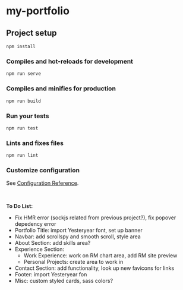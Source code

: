 # my-portfolio

## Project setup
```
npm install
```

### Compiles and hot-reloads for development
```
npm run serve
```

### Compiles and minifies for production
```
npm run build
```

### Run your tests
```
npm run test
```

### Lints and fixes files
```
npm run lint
```

### Customize configuration
See [Configuration Reference](https://cli.vuejs.org/config/).

<br>

<strong>To Do List:</strong>

- Fix HMR error (sockjs related from previous project?), fix popover depedency error
- Portfolio Title: import Yesteryear font, set up banner
- Navbar: add scrollspy and smooth scroll, style area
- About Section: add skills area?
- Experience Section: 
    - Work Experience: work on RM chart area, add RM site preview
    - Personal Projects: create area to work in
- Contact Section: add functionality, look up new favicons for links
- Footer: import Yesteryear fon
- Misc: custom styled cards, sass colors?

